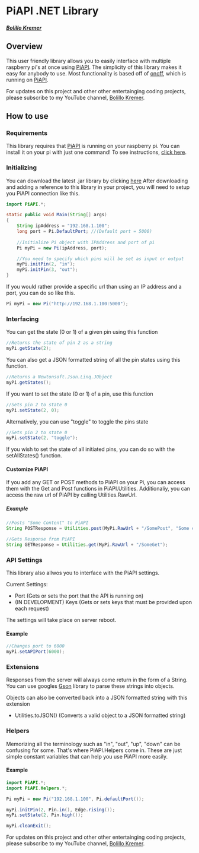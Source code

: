 # PiAPI .NET Library
##### [Bolillo Kremer](https://youtube.com/BolilloKremer?https://www.youtube.com/BolilloKremer?sub_confirmation=1)

## Overview
This user friendly library allows you to easily interface with multiple raspberry pi's at once using [PiAPI](https://github.com/Bolillo-Kremer/PiAPI). The simplicity of this library makes it easy for anybody to use. Most functionality is based off of [onoff](https://www.npmjs.com/package/onoff), which is running on [PiAPI](https://github.com/Bolillo-Kremer/PiAPI).

For updates on this project and other other entertainging coding projects, please subscribe to my YouTube channel, [Bolillo Kremer](https://youtube.com/BolilloKremer?https://www.youtube.com/BolilloKremer?sub_confirmation=1). 

## How to use

### Requirements
This library requires that [PiAPI](https://github.com/Bolillo-Kremer/PiAPI) is running on your raspberry pi. You can install it on your pi with just one command! To see instructions, [click here](https://github.com/Bolillo-Kremer/PiAPI/blob/master/README.md).

### Initializing
You can download the latest .jar library by clicking [here](#)
After downloading and adding a reference to this library in your project, you will need to setup you PiAPI connection like this.

```java
import PiAPI.*;
```
```java
static public void Main(String[] args) 
{ 
    String ipAddress = "192.168.1.100";
    long port = Pi.DefaultPort; //(Default port = 5000)
    
    //Initialize Pi object with IPAddress and port of pi
    Pi myPi = new Pi(ipAddress, port);

    //You need to specify which pins will be set as input or output
    myPi.initPin(2, "in");
    myPi.initPin(3, "out");
}
```

If you would rather provide a specific url than using an IP address and a port, you can do so like this.
```java
Pi myPi = new Pi("http://192.168.1.100:5000");
```


### Interfacing

You can get the state (0 or 1) of a given pin using this function
```java
//Returns the state of pin 2 as a string
myPi.getState(2);
```

You can also get a JSON formatted string of all the pin states using this function.

```java
//Returns a Newtonsoft.Json.Linq.JObject
myPi.getStates();
```
If you want to set the state (0 or 1) of a pin, use this function
```java
//Sets pin 2 to state 0
myPi.setState(2, 0);
```
Alternatively, you can use "toggle" to toggle the pins state
```java
//Sets pin 2 to state 0
myPi.setState(2, "toggle");
```

If you wish to set the state of all initiated pins, you can do so with the setAllStates() function.

#### Customize PiAPI

If you add any GET or POST methods to PiAPI on your Pi, you can access them with the Get and Post functions in PiAPI.Utilities.
Additionaliy, you can access the raw url of PiAPI by calling Utilities.RawUrl.

##### Example
```java
//Posts "Some Content" to PiAPI
String POSTResponse = Utilities.post(MyPi.RawUrl + "/SomePost", "Some content");

//Gets Response from PiAPI
String GETResponse = Utilities.get(MyPi.RawUrl + "/SomeGet");
```

### API Settings

This library also allwos you to interface with the PiAPI settings.

Current Settings:
* Port (Gets or sets the port that the API is running on)
* (IN DEVELOPMENT) Keys (Gets or sets keys that must be provided upon each request)

The settings will take place on server reboot.

#### Example
```java
//Changes port to 6000
myPi.setAPIPort(6000);
```

### Extensions
Responses from the server will always come return in the form of a String. You can use googles [Gson](https://github.com/google/gson) library to parse these strings into objects.

Objects can also be converted back into a JSON formatted string with this extension
* Utilities.toJSON() (Converts a valid object to a JSON formatted string)

### Helpers
Memorizing all the terminology such as "in", "out", "up", "down" can be confusing for some. That's where PiAPI.Helpers come in. These are just simple constant variables that can help you use PiAPI more easily.

#### Example

```java
import PiAPI.*;
import PiAPI.Helpers.*;
```
```java
Pi myPi = new Pi("192.168.1.100", Pi.defaultPort());

myPi.initPin(2, Pin.in(), Edge.rising());
myPi.setState(2, Pin.high());

myPi.cleanExit();
```

For updates on this project and other other entertainging coding projects, please subscribe to my YouTube channel, [Bolillo Kremer](https://youtube.com/BolilloKremer?https://www.youtube.com/BolilloKremer?sub_confirmation=1). 
